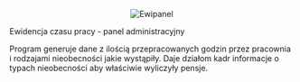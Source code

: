 <p align="center"><img src="http://woda.vot.pl/img/ewipanel.png" title="Ewipanel"></p>

Ewidencja czasu pracy - panel administracyjny

Program generuje dane z ilością przepracowanych godzin przez pracownia i rodzajami nieobecności jakie wystąpiły. Daje działom kadr informacje o typach nieobecności aby właściwie wyliczyły pensje.